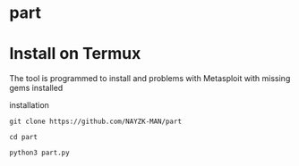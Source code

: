 # part
# Install on Termux 
The tool is programmed to install and problems with Metasploit with missing gems installed 

installation 

`git clone https://github.com/NAYZK-MAN/part`

`cd part`

`python3 part.py`
